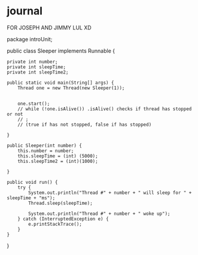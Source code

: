 # journal

FOR JOSEPH AND JIMMY LUL XD

package introUnit;

public class Sleeper implements Runnable {

	private int number;
	private int sleepTime;
	private int sleepTime2;

	public static void main(String[] args) {
		Thread one = new Thread(new Sleeper(1));
	

		one.start();
		// while (!one.isAlive()) .isAlive() checks if thread has stopped or not
		// ;
		// (true if has not stopped, false if has stopped)
	
	}

	public Sleeper(int number) {
		this.number = number;
		this.sleepTime = (int) (5000);
		this.sleepTime2 = (int)(1000);
		
	}

	public void run() {
		try {
			System.out.println("Thread #" + number + " will sleep for " + sleepTime + "ms");
			Thread.sleep(sleepTime);

			System.out.println("Thread #" + number + " woke up");
		} catch (InterruptedException e) {
			e.printStackTrace();
		}
	}

}
